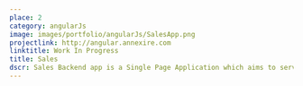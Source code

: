 ```yaml
---
place: 2
category: angularJs
image: images/portfolio/angularJs/SalesApp.png
projectlink: http://angular.annexire.com
linktitle: Work In Progress
title: Sales
dscr: Sales Backend app is a Single Page Application which aims to serve as backend panel for an ecommerce site. It acts as the interface between ecommerce sellers and management. Angular with it’s great features as MV* makes the website robust and secure. Features included are Searching, Sorting, of the data retrieved from the database and manipulation.
---
```

